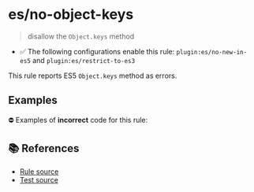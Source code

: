# es/no-object-keys
> disallow the `Object.keys` method

- ✅ The following configurations enable this rule: `plugin:es/no-new-in-es5` and `plugin:es/restrict-to-es3`

This rule reports ES5 `Object.keys` method as errors.

## Examples

⛔ Examples of **incorrect** code for this rule:

<eslint-playground type="bad" code="/*eslint es/no-object-keys: error */
const keys = Object.keys(obj)
" />

## 📚 References

- [Rule source](https://github.com/mysticatea/eslint-plugin-es/blob/v3.0.1/lib/rules/no-object-keys.js)
- [Test source](https://github.com/mysticatea/eslint-plugin-es/blob/v3.0.1/tests/lib/rules/no-object-keys.js)
